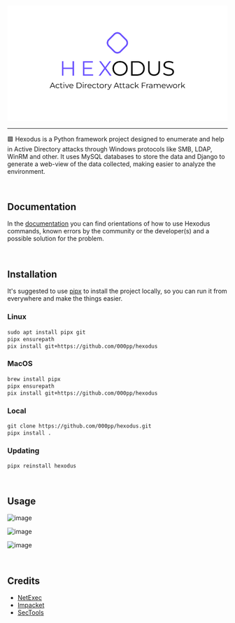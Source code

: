<p align="center">
    <picture>
        <img src="img/logo_background_white.png">
    </picture>
</p>

<hr/>

🟪 Hexodus is a Python framework project designed to enumerate and help in Active Directory attacks through Windows protocols like SMB, LDAP, WinRM and other. It uses MySQL databases to store the data and Django to generate a web-view of the data collected, making easier to analyze the environment.

<br>

## Documentation
In the [documentation](https://github.com/000pp/hexodus/wiki) you can find orientations of how to use Hexodus commands, known errors by the community or the developer(s) and a possible solution for the problem.

<br>

## Installation
It's suggested to use [pipx](https://github.com/pypa/pipx) to install the project locally, so you can run it from everywhere and make the things easier.

### Linux
```
sudo apt install pipx git
pipx ensurepath
pix install git+https://github.com/000pp/hexodus
```

### MacOS
```
brew install pipx
pipx ensurepath
pix install git+https://github.com/000pp/hexodus
```

### Local
```
git clone https://github.com/000pp/hexodus.git
pipx install .
```

### Updating
```
pipx reinstall hexodus
```

<br>

## Usage
![image](https://github.com/user-attachments/assets/8120f17c-3d78-46ae-b783-37cdcc4cb78e)

![image](https://github.com/user-attachments/assets/9f04bcbe-179d-4742-8103-806071d08f90)

![image](https://github.com/user-attachments/assets/98d6d1ba-0e4c-402c-b320-c228aa3a839a)

<br>

## Credits
- [NetExec](https://github.com/Pennyw0rth/NetExec)
- [Impacket](https://github.com/fortra/impacket)
- [SecTools](https://github.com/p0dalirius/sectools)
